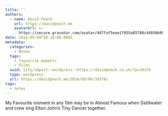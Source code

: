 ```yaml
---
title: ''
authors:
  - name: David Peach
    url: https://davidpeach.me
    avatarUrl: >-
      https://secure.gravatar.com/avatar/4d7faf5eee1f055a85788c44936b8995eaab6dfb004e7854ec747ccb272e91ee?s=96&d=mm&r=g
date: 2014-09-09T18:28:00.000Z
metadata:
  categories:
    - Notes
  tags:
    - favourite moments
    - Films
  uuid: 11ty/import::wordpress::https://davidpeach.co.uk/?p=39378
  type: wordpress
  url: https://davidpeach.me/2014/09/09/39378/
tags:
  - notes
---
```

My Favourite moment in any film may be in Almost Famous when Sstillwater and crew sing Elton John’s Tiny Dancer together.